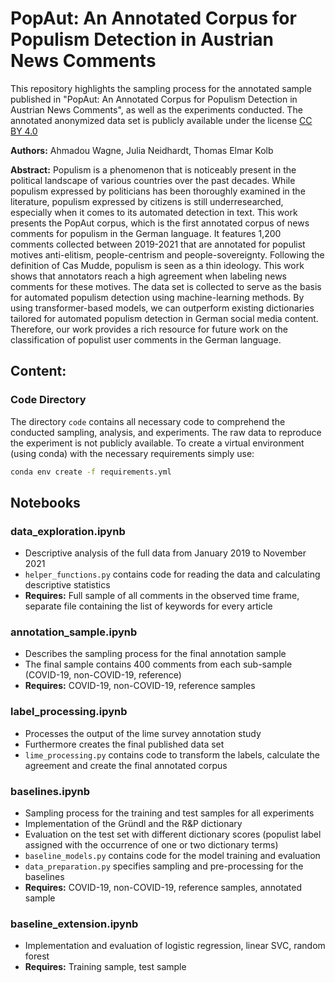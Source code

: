 # PopAut: An Annotated Corpus for Populism Detection in Austrian News Comments

This repository highlights the sampling process for the annotated sample published in "PopAut: An Annotated Corpus for Populism Detection in Austrian News Comments", as well as the experiments conducted.
The annotated anonymized data set is publicly available under the license [CC BY 4.0](https://creativecommons.org/licenses/by/4.0/)

**Authors:** Ahmadou Wagne, Julia Neidhardt, Thomas Elmar Kolb

**Abstract:** Populism is a phenomenon that is noticeably present in the political landscape of various countries over the past decades. While populism expressed by politicians has been thoroughly examined in the literature, populism expressed by citizens is still underresearched, especially when it comes to its automated detection in text. This work presents the PopAut corpus, which is the first annotated corpus of news comments for populism in the German language. It features 1,200 comments collected between 2019-2021 that are annotated for populist motives anti-elitism, people-centrism and people-sovereignty. Following the definition of Cas Mudde, populism is seen as a thin ideology. This work shows that annotators reach a high agreement when labeling news comments for these motives. The data set is collected to serve as the basis for automated populism detection using machine-learning methods. By using transformer-based models, we can outperform existing dictionaries tailored for automated populism detection in German social media content. Therefore, our work provides a rich resource for future work on the classification of populist user comments in the German language.

## Content:
### Code Directory
The directory `code` contains all necessary code to comprehend the conducted sampling, analysis, and experiments. The raw data to reproduce the experiment is not publicly available. To create a virtual environment (using conda) with the necessary requirements simply use:
```bash
conda env create -f requirements.yml
```

## Notebooks

### data_exploration.ipynb
- Descriptive analysis of the full data from January 2019 to November 2021
- `helper_functions.py` contains code for reading the data and calculating descriptive statistics
- **Requires:** Full sample of all comments in the observed time frame, separate file containing the list of keywords for every article

### annotation_sample.ipynb
- Describes the sampling process for the final annotation sample
- The final sample contains 400 comments from each sub-sample (COVID-19, non-COVID-19, reference)
- **Requires:** COVID-19, non-COVID-19, reference samples

### label_processing.ipynb
- Processes the output of the lime survey annotation study
- Furthermore creates the final published data set
- `lime_processing.py` contains code to transform the labels, calculate the agreement and create the final annotated corpus

### baselines.ipynb
- Sampling process for the training and test samples for all experiments
- Implementation of the Gründl and the R&P dictionary
- Evaluation on the test set with different dictionary scores (populist label assigned with the occurrence of one or two dictionary terms)
- `baseline_models.py` contains code for the model training and evaluation
- `data_preparation.py` specifies sampling and pre-processing for the baselines
- **Requires:** COVID-19, non-COVID-19, reference samples, annotated sample

### baseline_extension.ipynb
- Implementation and evaluation of logistic regression, linear SVC, random forest
- **Requires:** Training sample, test sample
